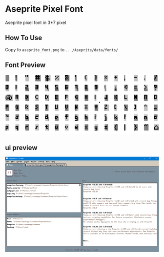 # Aseprite Pixel Font
Aseprite pixel font in 3*7 pixel

## How To Use 
Copy fo `aseprite_font.png` to `.../Aseprite/data/fonts/`

## Font Preview
![Font Preview](font_preview.png)

## ui preview
![UI Preview](ui_preview.png)

